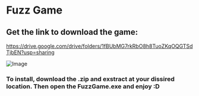 # Fuzz Game

## Get the link to download the game:
https://drive.google.com/drive/folders/1fBUbMG7rkRbO8h8TuoZKqOQGTSdTjbEN?usp=sharing

![Image](/Fuzz/coverPicture)

### To install, download the .zip and exstract at your dissired location. Then open the FuzzGame.exe and enjoy :D
